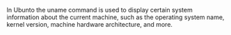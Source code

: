 In Ubunto the uname command is used to display certain system information about the current machine, such as the operating system name, kernel version, machine hardware architecture, and more.
